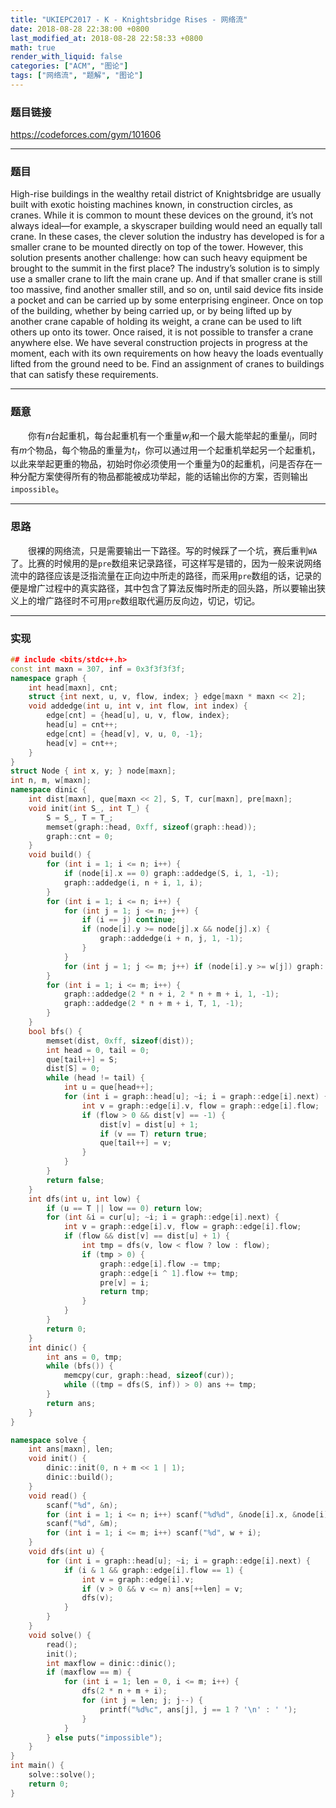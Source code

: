 ```yaml
---
title: "UKIEPC2017 - K - Knightsbridge Rises - 网络流"
date: 2018-08-28 22:38:00 +0800
last_modified_at: 2018-08-28 22:58:33 +0800
math: true
render_with_liquid: false
categories: ["ACM", "图论"]
tags: ["网络流", "题解", "图论"]
---
```


### 题目链接

https://codeforces.com/gym/101606

---

### 题目

High-rise buildings in the wealthy retail district of Knightsbridge are usually built with exotic hoisting machines known, in construction circles, as cranes.
While it is common to mount these devices on the ground, it’s not always ideal—for example, a skyscraper building would need an equally tall crane. In these cases, the clever solution the industry has developed is for a smaller crane to be mounted directly on top of the tower.
However, this solution presents another challenge: how can such heavy equipment be brought to the summit in the first place? The industry’s solution is to simply use a smaller crane to lift the main crane up. And if that smaller crane is still too massive, find another smaller still, and so on, until said device fits inside a pocket and can be carried up by some enterprising engineer.
Once on top of the building, whether by being carried up, or by being lifted up by another crane capable of holding its weight, a crane can be used to lift others up onto its tower. Once raised, it is not possible to transfer a crane anywhere else.
We have several construction projects in progress at the moment, each with its own requirements on how heavy the loads eventually lifted from the ground need to be. Find an assignment of cranes to buildings that can satisfy these requirements.

---

### 题意

&emsp;&emsp;你有$n$台起重机，每台起重机有一个重量$w_i$和一个最大能举起的重量$l_i$，同时有$m$个物品，每个物品的重量为$t_i$，你可以通过用一个起重机举起另一个起重机，以此来举起更重的物品，初始时你必须使用一个重量为$0$的起重机，问是否存在一种分配方案使得所有的物品都能被成功举起，能的话输出你的方案，否则输出`impossible`。

---

### 思路

&emsp;&emsp;很裸的网络流，只是需要输出一下路径。写的时候踩了一个坑，赛后重判`WA`了。比赛的时候用的是`pre`数组来记录路径，可这样写是错的，因为一般来说网络流中的路径应该是泛指流量在正向边中所走的路径，而采用`pre`数组的话，记录的便是增广过程中的真实路径，其中包含了算法反悔时所走的回头路，所以要输出狭义上的增广路径时不可用`pre`数组取代遍历反向边，切记，切记。

---

### 实现

```cpp
## include <bits/stdc++.h>
const int maxn = 307, inf = 0x3f3f3f3f;
namespace graph {
    int head[maxn], cnt;
    struct {int next, u, v, flow, index; } edge[maxn * maxn << 2];
    void addedge(int u, int v, int flow, int index) {
        edge[cnt] = {head[u], u, v, flow, index};
        head[u] = cnt++;
        edge[cnt] = {head[v], v, u, 0, -1};
        head[v] = cnt++;
    }
}
struct Node { int x, y; } node[maxn];
int n, m, w[maxn];
namespace dinic {
    int dist[maxn], que[maxn << 2], S, T, cur[maxn], pre[maxn];
    void init(int S_, int T_) {
        S = S_, T = T_;
        memset(graph::head, 0xff, sizeof(graph::head));
        graph::cnt = 0;
    }
    void build() {
        for (int i = 1; i <= n; i++) {
            if (node[i].x == 0) graph::addedge(S, i, 1, -1);
            graph::addedge(i, n + i, 1, i);
        }
        for (int i = 1; i <= n; i++) {
            for (int j = 1; j <= n; j++) {
                if (i == j) continue;
                if (node[i].y >= node[j].x && node[j].x) {
                    graph::addedge(i + n, j, 1, -1);
                }
            }
            for (int j = 1; j <= m; j++) if (node[i].y >= w[j]) graph::addedge(i + n, n * 2 + j, 1, -1);
        }
        for (int i = 1; i <= m; i++) {
            graph::addedge(2 * n + i, 2 * n + m + i, 1, -1);
            graph::addedge(2 * n + m + i, T, 1, -1);
        }
    }
    bool bfs() {
        memset(dist, 0xff, sizeof(dist));
        int head = 0, tail = 0;
        que[tail++] = S;
        dist[S] = 0;
        while (head != tail) {
            int u = que[head++];
            for (int i = graph::head[u]; ~i; i = graph::edge[i].next) {
                int v = graph::edge[i].v, flow = graph::edge[i].flow;
                if (flow > 0 && dist[v] == -1) {
                    dist[v] = dist[u] + 1;
                    if (v == T) return true;
                    que[tail++] = v;
                }
            }
        }
        return false;
    }
    int dfs(int u, int low) {
        if (u == T || low == 0) return low;
        for (int &i = cur[u]; ~i; i = graph::edge[i].next) {
            int v = graph::edge[i].v, flow = graph::edge[i].flow;
            if (flow && dist[v] == dist[u] + 1) {
                int tmp = dfs(v, low < flow ? low : flow);
                if (tmp > 0) {
                    graph::edge[i].flow -= tmp;
                    graph::edge[i ^ 1].flow += tmp;
                    pre[v] = i;
                    return tmp;
                }
            }
        }
        return 0;
    }
    int dinic() {
        int ans = 0, tmp;
        while (bfs()) {
            memcpy(cur, graph::head, sizeof(cur));
            while ((tmp = dfs(S, inf)) > 0) ans += tmp;
        }
        return ans;
    }
}

namespace solve {
    int ans[maxn], len;
    void init() {
        dinic::init(0, n + m << 1 | 1);
        dinic::build();
    }
    void read() {
        scanf("%d", &n);
        for (int i = 1; i <= n; i++) scanf("%d%d", &node[i].x, &node[i].y);
        scanf("%d", &m);
        for (int i = 1; i <= m; i++) scanf("%d", w + i);
    }
    void dfs(int u) {
        for (int i = graph::head[u]; ~i; i = graph::edge[i].next) {
            if (i & 1 && graph::edge[i].flow == 1) {
                int v = graph::edge[i].v;
                if (v > 0 && v <= n) ans[++len] = v;
                dfs(v);
            }
        }
    }
    void solve() {
        read();
        init();
        int maxflow = dinic::dinic();
        if (maxflow == m) {
            for (int i = 1; len = 0, i <= m; i++) {
                dfs(2 * n + m + i);
                for (int j = len; j; j--) {
                    printf("%d%c", ans[j], j == 1 ? '\n' : ' ');
                }
            }
        } else puts("impossible");
    }
}
int main() {
    solve::solve();
    return 0;
}

```